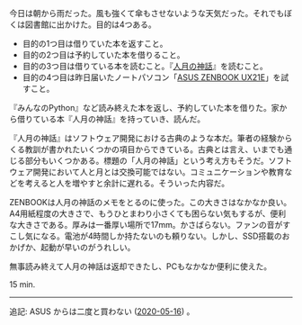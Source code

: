 今日は朝から雨だった。風も強くて傘もさせないような天気だった。それでもぼくは図書館に出かけた。目的は4つある。

- 目的の1つ目は借りていた本を返すこと。
- 目的の2つ目は予約していた本を借りること。
- 目的の3つ目は借りている本を読むこと。『[人月の神話](http://amazon.jp/o/ASIN/4795296758/bouzuya-22)』を読むこと。
- 目的の4つ目は昨日届いたノートパソコン「[ASUS ZENBOOK UX21E](http://amazon.jp/o/ASIN/B005YWPI7O/bouzuya-22)」を試すこと。

『みんなのPython』など読み終えた本を返し、予約していた本を借りた。家から借りている本『人月の神話』を持っていき、読んだ。

『人月の神話』はソフトウェア開発における古典のような本だ。筆者の経験からくる教訓が書かれたいくつかの項目からできている。古典とは言え、いまでも通じる部分もいくつかある。標題の「人月の神話」という考え方もそうだ。ソフトウェア開発において人と月とは交換可能ではない。コミュニケーションや教育などを考えると人を増やすと余計に遅れる。そういった内容だ。

ZENBOOKは人月の神話のメモをとるのに使った。この大きさはなかなか良い。A4用紙程度の大きさで、もうひとまわり小さくても困らない気もするが、便利な大きさである。厚みは一番厚い場所で17mm。かさばらない。ファンの音がすこし気になる。電池が4時間しか持たないのも頼りない。しかし、SSD搭載のおかげか、起動が早いのがうれしい。

無事読み終えて人月の神話は返却できたし、PCもなかなか便利に使えた。

15 min.

---

追記: ASUS からは二度と買わない ([2020-05-16][]) 。

[2020-05-16]: https://blog.bouzuya.net/2020/05/16/
